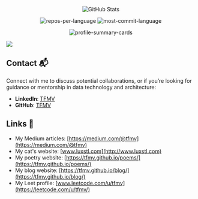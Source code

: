 <p align="center">
  <img src="https://github-stats-alpha.vercel.app/api?username=TFMV&cc=22272e&tc=37BCF6&ic=fff&bc=0000" alt="GitHub Stats">
</p>

<p align="center">
  <img src="http://github-profile-summary-cards.vercel.app/api/cards/repos-per-language?username=TFMV&theme=dracula" alt="repos-per-language">
  <img src="http://github-profile-summary-cards.vercel.app/api/cards/most-commit-language?username=TFMV&theme=dracula" alt="most-commit-language">
</p>

<p align="center">
  <img src="http://github-profile-summary-cards.vercel.app/api/cards/profile-details?username=TFMV&theme=dracula" alt="profile-summary-cards">
</p>

![](https://komarev.com/ghpvc/?username=TFMV)

## Contact 📬

Connect with me to discuss potential collaborations, or if you’re looking for guidance or mentorship in data technology and architecture:

- **LinkedIn**: [TFMV](https://www.linkedin.com/in/tfmv)
- **GitHub**: [TFMV](https://www.github.com/tfmv)

## Links 🔗

- My Medium articles: [https://medium.com/@tfmv](https://medium.com/@tfmv)
- My cat's website: [www.luxstl.com](http://www.luxstl.com)
- My poetry website: [https://tfmv.github.io/poems/](https://tfmv.github.io/poems/)
- My blog website: [https://tfmv.github.io/blog/](https://tfmv.github.io/blog/)
- My Leet profile: [www.leetcode.com/u/tfmv](https://leetcode.com/u/tfmv/)
